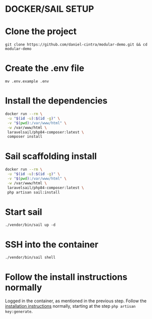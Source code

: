 # DOCKER/SAIL SETUP

# Clone the project

`git clone https://github.com/daniel-cintra/modular-demo.git && cd modular-demo`

# Create the .env file

`mv .env.example .env`

# Install the dependencies

```bash
docker run --rm \
 -u "$(id -u):$(id -g)" \
 -v "$(pwd):/var/www/html" \
 -w /var/www/html \
 laravelsail/php84-composer:latest \
 composer install
```

# Sail scaffolding install

```bash
docker run --rm \
 -u "$(id -u):$(id -g)" \
 -v "$(pwd):/var/www/html" \
 -w /var/www/html \
 laravelsail/php84-composer:latest \
 php artisan sail:install
```

# Start sail

`./vendor/bin/sail up -d`

# SSH into the container

`./vendor/bin/sail shell`

# Follow the install instructions normally

Logged in the container, as mentioned in the previous step. Follow the [installation instructions](/README.md) normally, starting at the step `php artisan key:generate`.
